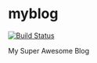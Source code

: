 myblog
======

[![Build Status](https://travis-ci.org/allanrenucci/myblog.svg)](https://travis-ci.org/allanrenucci/myblog)

My Super Awesome Blog
